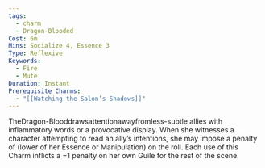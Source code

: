 ```yaml
---
tags:
  - charm
  - Dragon-Blooded
Cost: 6m
Mins: Socialize 4, Essence 3
Type: Reflexive
Keywords:
  - Fire
  - Mute
Duration: Instant
Prerequisite Charms:
  - "[[Watching the Salon’s Shadows]]"
---
```

TheDragon-Blooddrawsattentionawayfromless-subtle allies with inflammatory words or a provocative display. When she witnesses a character attempting to read an ally’s intentions, she may impose a penalty of (lower of her Essence or Manipulation) on the roll. Each use of this Charm inflicts a −1 penalty on her own Guile for the rest of the scene.